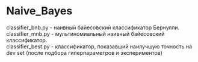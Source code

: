 # Naive_Bayes
classifier_bnb.py - наивный байесовский классификатор Бернулли.  
classifier_mnb.py - мультиномиальный наивный байесовский классификатор.  
classifier_best.py - классификатор, показавший наилучшую точность на dev set (после подбора гиперпараметров и экспериментов)  
